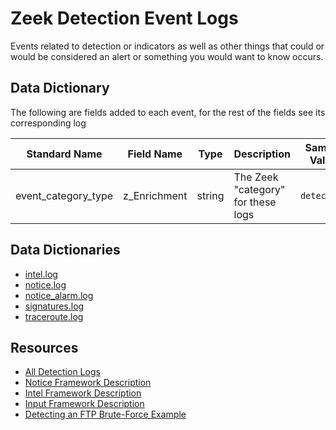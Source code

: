 # Zeek Detection Event Logs

Events related to detection or indicators as well as other things that could or would be considered an alert or something you would want to know occurs.

## Data Dictionary
The following are fields added to each event, for the rest of the fields see its corresponding log 

| Standard Name                   | Field Name                      | Type                            | Description                        | Sample Value                    |
| ------------------------------- | ------------------------------- | ------------------------------- | -------------------------------    | ------------------------------- |
| event_category_type         | z_Enrichment                    | string                          | The Zeek "category" for these logs | `detection`                     |

## Data Dictionaries

- [intel.log](./intel.md)
- [notice.log](./notice.md)
- [notice_alarm.log](./notice_alarm.md)
- [signatures.log](./signatures.md)
- [traceroute.log](./traceroute.md)

## Resources

* [All Detection Logs](https://docs.zeek.org/en/stable/script-reference/log-files.html#detection)
* [Notice Framework Description](https://docs.zeek.org/en/stable/frameworks/notice.html)
* [Intel Framework Description](https://docs.zeek.org/en/stable/frameworks/intel.html)
* [Input Framework Description](https://docs.zeek.org/en/stable/frameworks/input.html)
* [Detecting an FTP Brute-Force Example](https://docs.zeek.org/en/stable/examples/ids/index.html#detecting-an-ftp-brute-force-attack-and-notifying)
